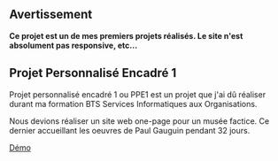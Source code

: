 ## Avertissement
**Ce projet est un de mes premiers projets réalisés. Le site n'est absolument pas responsive, etc...**

## Projet Personnalisé Encadré 1
Projet personnalisé encadré 1 ou PPE1 est un projet que j'ai dû réaliser durant ma formation BTS Services Informatiques aux Organisations.

Nous devions réaliser un site web one-page pour un musée factice. Ce dernier accueillant les oeuvres de Paul Gauguin pendant 32 jours.

[Démo](https://ppe1.blgn.dev/)
